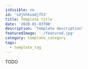 ```yaml
---
isVisible: no
id: 'sdjkhksadjfh3'
title: Template title
date: '2020-01-03T00'
description: 'Template description'
featuredImage: './featured.jpg'
category: template_category
tags:
  - template_tag
---
```


TODO
